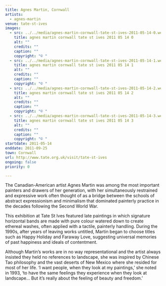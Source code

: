 ```yaml
---
title: Agnes Martin, Cornwall
artists:
  - agnes-martin
venue: tate-st-ives
images:
  - src: ../../media/agnes-martin-cornwall-tate-st-ives-2011-05-14-0.webp
    title: agnes martin cornwall tate st ives 2011 05 14 0
    alt: ""
    credits: ""
    caption: ""
    copyright: "© "
  - src: ../../media/agnes-martin-cornwall-tate-st-ives-2011-05-14-1.webp
    title: agnes martin cornwall tate st ives 2011 05 14 1
    alt: ""
    credits: ""
    caption: ""
    copyright: "© "
  - src: ../../media/agnes-martin-cornwall-tate-st-ives-2011-05-14-2.webp
    title: agnes martin cornwall tate st ives 2011 05 14 2
    alt: ""
    credits: ""
    caption: ""
    copyright: "© "
  - src: ../../media/agnes-martin-cornwall-tate-st-ives-2011-05-14-3.webp
    title: agnes martin cornwall tate st ives 2011 05 14 3
    alt: ""
    credits: ""
    caption: ""
    copyright: "© "
startdate: 2011-05-14
enddate: 2011-09-25
town: Cornwall
url: http://www.tate.org.uk/visit/tate-st-ives
ongoing: false
priority: 0

---
```


The Canadian-American artist Agnes Martin was among the most important painters and drawers of her generation, with her simultaneously restrained and expressive work often thought of as a bridge between the schools of abstract expressionism and minimalism that dominated painterly practice in the decades following the Second World War.

This exhibition at Tate St Ives featured late paintings in which signature horizontal bands are made with pure colour watered down to create ethereal washes, often applied with a tactile, painterly handling. During the 1990s, after years of leaving works untitled, Martin began to choose titles such as Happy Holiday and Faraway Love, suggesting universal memories of past happiness and ideals of contentment.

Although Martin’s works are in no way representational and the artist always insisted they held no references to landscape, she was inspired by Chinese Tao philosophy and the vast deserts of New Mexico where she resided for most of her life. ‘I want people, when they look at my paintings,’ she noted in 1993, ‘to have the same feelings they experience when they look at landscape… But it’s really about the feeling of beauty and freedom.’